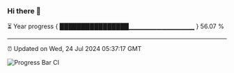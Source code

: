### Hi there 👋

⏳ Year progress { ████████████████▁▁▁▁▁▁▁▁▁▁▁▁▁▁ } 56.07 %

---

⏰ Updated on Wed, 24 Jul 2024 05:37:17 GMT

![Progress Bar CI](https://github.com/IshwaranRudhara/GIT-ACTION/workflows/Progress%20Bar%20CI/badge.svg)
